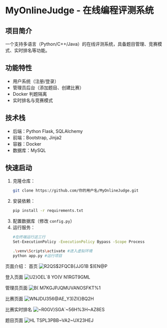 # MyOnlineJudge - 在线编程评测系统

## 项目简介
一个支持多语言（Python/C++/Java）的在线评测系统，具备题目管理、竞赛模式、实时排名等功能。

## 功能特性
- 用户系统（注册/登录）
- 管理员后台（添加题目、创建比赛）
- Docker 判题隔离
- 实时排名与竞赛模式

## 技术栈
- 后端：Python Flask, SQLAlchemy
- 前端：Bootstrap, Jinja2
- 容器：Docker
- 数据库：MySQL

## 快速启动
1. 克隆仓库：
   ```bash
   git clone https://github.com/你的用户名/MyOnlineJudge.git
   ```
2. 安装依赖：
   ```bash
   pip install -r requirements.txt
   ```
3. 配置数据库（修改 `config.py`）
4. 运行服务：
   ```bash
   #在终端运行这三行
   Set-ExecutionPolicy -ExecutionPolicy Bypass -Scope Process 

   .\venv\Scripts\activate #进入虚拟环境
   python app.py #运行项目
   ```
   

页面介绍：
首页
![R2QS$2FQCB{JJG1B $)EN@P](https://github.com/user-attachments/assets/c67e0de7-41e1-4836-a32c-9da751544818)

登入页面
![U2}OEL`8 YO(V N1RGT9GML](https://github.com/user-attachments/assets/afe508ad-de87-48c5-8d54-94e683671807)

管理员页面
![B( M7KGJPJQMUVANOSFKT%1](https://github.com/user-attachments/assets/ab0c0e37-3412-4299-a0f3-abbfe2305590)

比赛页面
![WNJDU356@AE_Y3)ZI{}BQ2H](https://github.com/user-attachments/assets/7aea31b5-c153-4660-aa89-aecde8725d20)

比赛实时排名
![~R0GV}SGA`~56H%3H~AZ8ES](https://github.com/user-attachments/assets/ab34eaca-fee7-4172-a324-bf19a6d3f945)

题目页面
![HL TSPL3PBB~VA2~UX23HEJ](https://github.com/user-attachments/assets/581c1162-5ec1-45f1-bb99-e35ade56553e)






